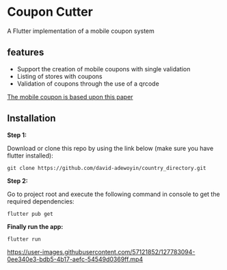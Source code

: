 # Coupon Cutter
A Flutter implementation of a mobile coupon system

## features
* Support the creation of mobile coupons with single validation
* Listing of stores with coupons
* Validation of coupons through the use of a qrcode


[The mobile coupon is based upon this paper ](https://github.com/david-adewoyin/cuo-cutter/files/6913333/coupon.pdf)

## Installation

**Step 1:**

Download or clone this repo by using the link below (make sure you have flutter installed):

```
git clone https://github.com/david-adewoyin/country_directory.git
```

**Step 2:**

Go to project root and execute the following command in console to get the required dependencies: 

```
flutter pub get 
```


**Finally run the app:**


```
flutter run
```

https://user-images.githubusercontent.com/57121852/127783094-0ee340e3-bdb5-4b17-aefc-54549d0369ff.mp4

